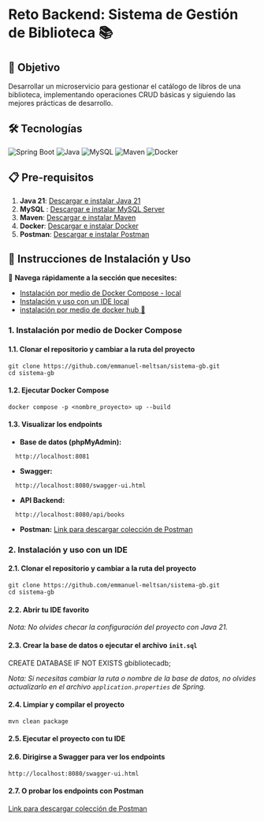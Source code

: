 # Reto Backend: Sistema de Gestión de Biblioteca 📚

## 🎯 Objetivo

Desarrollar un microservicio para gestionar el catálogo de libros de una biblioteca, implementando operaciones CRUD básicas y siguiendo las mejores prácticas de desarrollo.

## 🛠️ Tecnologías

![Spring Boot](https://img.shields.io/badge/Spring%20Boot-3.4-brightgreen)
![Java](https://img.shields.io/badge/Java-21-blue)
![MySQL](https://img.shields.io/badge/MySQL-8.0.28-blue)
![Maven](https://img.shields.io/badge/Maven-3.9.9-red)
![Docker](https://img.shields.io/badge/Docker-Compose%20%26%20Dockerfile-blue)

## 📋 Pre-requisitos

1. **Java 21**: [Descargar e instalar Java 21](https://www.oracle.com/java/technologies/javase/jdk21-archive-downloads.html)
2. **MySQL** : [Descargar e instalar MySQL Server](https://dev.mysql.com/downloads/mysql/)
3. **Maven**: [Descargar e instalar Maven](https://maven.apache.org/download.cgi)
4. **Docker**: [Descargar e instalar Docker](https://www.docker.com/get-started)
5. **Postman**: [Descargar e instalar Postman](https://www.postman.com/downloads/)

## 🚀 Instrucciones de Instalación y Uso

🔗 **Navega rápidamente a la sección que necesites:**
- [Instalación por medio de Docker Compose - local ](#1-instalación-por-medio-de-docker-compose)
- [Instalación y uso con un IDE local](#2-instalación-y-uso-con-un-ide)
- [instalación por medio de docker hub 🐳](https://hub.docker.com/r/emmlg/emmanuel-sgb)

### 1. Instalación por medio de Docker Compose

#### 1.1. Clonar el repositorio y cambiar a la ruta del proyecto
```
git clone https://github.com/emmanuel-meltsan/sistema-gb.git
cd sistema-gb
```
#### 1.2. Ejecutar Docker Compose
```
docker compose -p <nombre_proyecto> up --build
```
#### 1.3. Visualizar los endpoints

- **Base de datos (phpMyAdmin):**
```
  http://localhost:8081
```
- **Swagger:**
```
  http://localhost:8080/swagger-ui.html
```
- **API Backend:**
```
  http://localhost:8080/api/books
```

- **Postman:** [Link para descargar colección de Postman](https://drive.google.com/file/d/1W06G7MgebZN3cATpImBj7DpCqYC3YK7I/view?usp=sharing)

### 2. Instalación y uso con un IDE

#### 2.1. Clonar el repositorio y cambiar a la ruta del proyecto
```
git clone https://github.com/emmanuel-meltsan/sistema-gb.git
cd sistema-gb
```
#### 2.2. Abrir tu IDE favorito

_Nota: No olvides checar la configuración del proyecto con Java 21._

#### 2.3. Crear la base de datos o ejecutar el archivo `init.sql`
CREATE DATABASE IF NOT EXISTS gbibliotecadb;

_Nota: Si necesitas cambiar la ruta o nombre de la base de datos, no olvides actualizarlo en el archivo `application.properties` de Spring._

#### 2.4. Limpiar y compilar el proyecto
```
mvn clean package
```
#### 2.5. Ejecutar el proyecto con tu IDE

#### 2.6. Dirigirse a Swagger para ver los endpoints
```
http://localhost:8080/swagger-ui.html
```
#### 2.7. O probar los endpoints con Postman
[Link para descargar colección de Postman](https://drive.google.com/file/d/1W06G7MgebZN3cATpImBj7DpCqYC3YK7I/view?usp=sharing)






